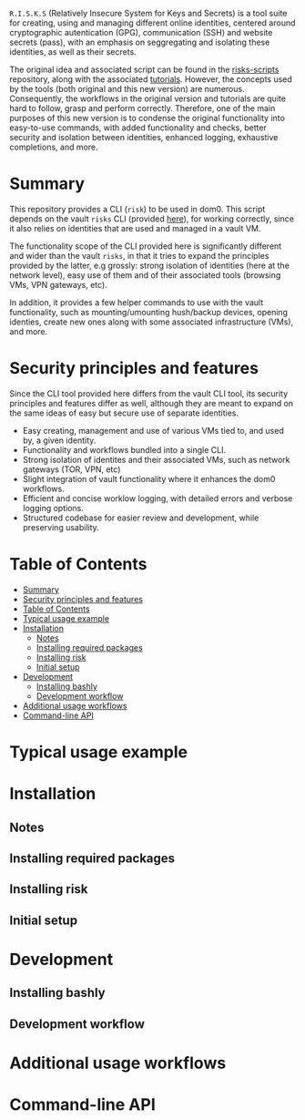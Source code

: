 
`R.I.S.K.S` (Relatively Insecure System for Keys and Secrets) is a tool suite for creating, using and managing
different online identities, centered around cryptographic autentication (GPG), communication (SSH) and website
secrets (pass), with an emphasis on seggregating and isolating these identities, as well as their secrets.

The original idea and associated script can be found in the [risks-scripts](https://github.com/19hundreds/risks-scripts) repository, along with the associated [tutorials](https://19hundreds.github.io/risks-workflow).
However, the concepts used by the tools (both original and this new version) are numerous. Consequently, the workflows
in the original version and tutorials are quite hard to follow, grasp and perform correctly. 
Therefore, one of the main purposes of this new version is to condense the original functionality into easy-to-use
commands, with added functionality and checks, better security and isolation between identities, enhanced logging, 
exhaustive completions, and more.

# Summary

This repository provides a CLI (`risk`) to be used in dom0. This script depends on the vault `risks` CLI (provided [here](https://github.com/wizardofhoms/risks)),
for working correctly, since it also relies on identities that are used and managed in a vault VM.

The functionality scope of the CLI provided here is significantly different and wider than the vault `risks`, in that it
tries to expand the principles provided by the latter, e.g grossly: strong isolation of identities (here at the network level),
easy use of them and of their associated tools (browsing VMs, VPN gateways, etc).

In addition, it provides a few helper commands to use with the vault functionality, such as mounting/umounting 
hush/backup devices, opening identies, create new ones along with some associated infrastructure (VMs), and more.

# Security principles and features

Since the CLI tool provided here differs from the vault CLI tool, its security principles and features differ 
as well, although they are meant to expand on the same ideas of easy but secure use of separate identities.

- Easy creating, management and use of various VMs tied to, and used by, a given identity.
- Functionality and workflows bundled into a single CLI.
- Strong isolation of identites and their associated VMs, such as network gateways (TOR, VPN, etc)
- Slight integration of vault functionality where it enhances the dom0 workflows.
- Efficient and concise worklow logging, with detailed errors and verbose logging options.
- Structured codebase for easier review and development, while preserving usability.

# Table of Contents

- [Summary](#summary)
- [Security principles and features](#security-principles-and-features)
- [Table of Contents](#table-of-contents)
- [Typical usage example](#typical-usage-example)
- [Installation](#installation)
    - [Notes](#notes)
    - [Installing required packages](#installing-required-packages)
    - [Installing risk](#installing-risk)
    - [Initial setup](#initial-setup)
- [Development](#development)
    - [Installing bashly](#installing-bashly)
    - [Development workflow](#development-workflow)
- [Additional usage workflows](#additional-usage-workflows)
- [Command-line API](#command-line-api)

# Typical usage example

# Installation

## Notes
## Installing required packages 
## Installing risk
## Initial setup

# Development

## Installing bashly
## Development workflow

# Additional usage workflows

# Command-line API

